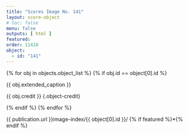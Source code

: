 ```yaml
---
title: "Scores Image No. 141"
layout: score-object
# toc: false
menu: false
outputs: [ html ]
featured: 
order: 11410
object:
  - id: "141"
---
```


{% for obj in objects.object_list %}
{% if obj.id == object[0].id %}

{{ obj.extended_caption }}

{{ obj.credit }} {.object-credit}

{% endif %}
{% endfor %}

<div class="object-credit object-url is-print-only">

{{ publication.url }}image-index/{{ object[0].id }}/ {% if featured %}*{% endif %}

</div>
